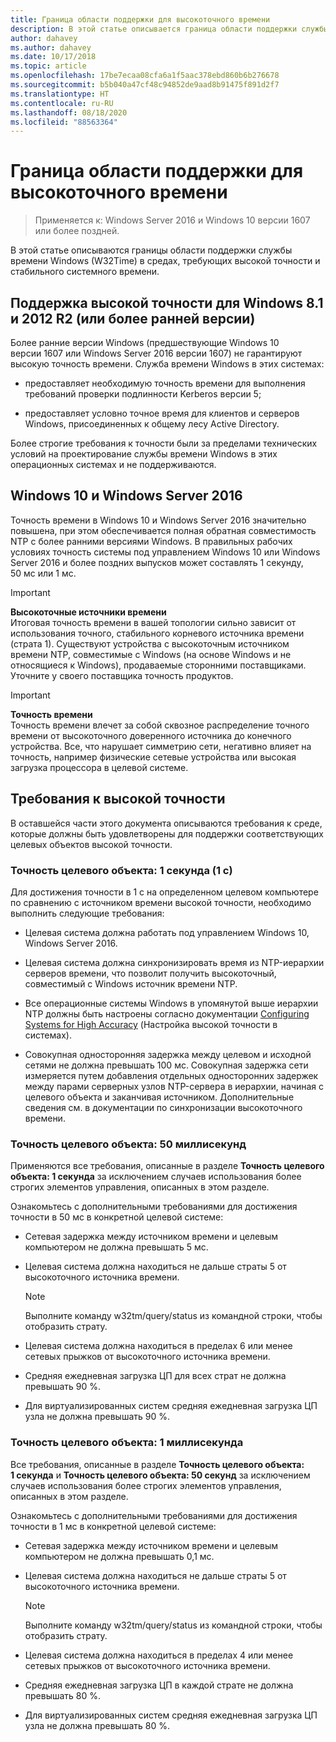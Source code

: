 ```yaml
---
title: Граница области поддержки для высокоточного времени
description: В этой статье описывается граница области поддержки службы времени Windows (W32Time) в средах, требующих высокой точности и стабильного системного времени.
author: dahavey
ms.author: dahavey
ms.date: 10/17/2018
ms.topic: article
ms.openlocfilehash: 17be7ecaa08cfa6a1f5aac378ebd860b6b276678
ms.sourcegitcommit: b5b040a47cf48c94852de9aad8b91475f891d2f7
ms.translationtype: HT
ms.contentlocale: ru-RU
ms.lasthandoff: 08/18/2020
ms.locfileid: "88563364"
---
```

# <a name="support-boundary-for-high-accuracy-time"></a>Граница области поддержки для высокоточного времени

>Применяется к: Windows Server 2016 и Windows 10 версии 1607 или более поздней.

В этой статье описываются границы области поддержки службы времени Windows (W32Time) в средах, требующих высокой точности и стабильного системного времени.

## <a name="high-accuracy-support-for-windows-81-and-2012-r2-or-prior"></a>Поддержка высокой точности для Windows 8.1 и 2012 R2 (или более ранней версии)

Более ранние версии Windows (предшествующие Windows 10 версии 1607 или Windows Server 2016 версии 1607) не гарантируют высокую точность времени. Служба времени Windows в этих системах:

-   предоставляет необходимую точность времени для выполнения требований проверки подлинности Kerberos версии 5;

-   предоставляет условно точное время для клиентов и серверов Windows, присоединенных к общему лесу Active Directory.

Более строгие требования к точности были за пределами технических условий на проектирование службы времени Windows в этих операционных системах и не поддерживаются.

## <a name="windows-10-and-windows-server-2016"></a>Windows 10 и Windows Server 2016

Точность времени в Windows 10 и Windows Server 2016 значительно повышена, при этом обеспечивается полная обратная совместимость NTP с более ранними версиями Windows. В правильных рабочих условиях точность системы под управлением Windows 10 или Windows Server 2016 и более поздних выпусков может составлять 1 секунду, 50 мс или 1 мс.

>[!IMPORTANT]
>**Высокоточные источники времени**<br>
>Итоговая точность времени в вашей топологии сильно зависит от использования точного, стабильного корневого источника времени (страта 1). Существуют устройства с высокоточным источником времени NTP, совместимые с Windows (на основе Windows и не относящиеся к Windows), продаваемые сторонними поставщиками. Уточните у своего поставщика точность продуктов.

>[!IMPORTANT]
>**Точность времени**<br>
>Точность времени влечет за собой сквозное распределение точного времени от высокоточного доверенного источника до конечного устройства. Все, что нарушает симметрию сети, негативно влияет на точность, например физические сетевые устройства или высокая загрузка процессора в целевой системе.

## <a name="high-accuracy-requirements"></a>Требования к высокой точности

В оставшейся части этого документа описываются требования к среде, которые должны быть удовлетворены для поддержки соответствующих целевых объектов высокой точности.

### <a name="target-accuracy-1-second-1s"></a>Точность целевого объекта: 1 секунда (1 с)

Для достижения точности в 1 с на определенном целевом компьютере по сравнению с источником времени высокой точности, необходимо выполнить следующие требования:

-   Целевая система должна работать под управлением Windows 10, Windows Server 2016.

-   Целевая система должна синхронизировать время из NTP-иерархии серверов времени, что позволит получить высокоточный, совместимый с Windows источник времени NTP.

-   Все операционные системы Windows в упомянутой выше иерархии NTP должны быть настроены согласно документации [Configuring Systems for High Accuracy](configuring-systems-for-high-accuracy.md) (Настройка высокой точности в системах).

-   Совокупная односторонняя задержка между целевом и исходной сетями не должна превышать 100 мс. Совокупная задержка сети измеряется путем добавления отдельных односторонних задержек между парами серверных узлов NTP-сервера в иерархии, начиная с целевого объекта и заканчивая источником. Дополнительные сведения см. в документации по синхронизации высокоточного времени.

### <a name="target-accuracy-50-milliseconds"></a>Точность целевого объекта: 50 миллисекунд

Применяются все требования, описанные в разделе **Точность целевого объекта: 1 секунда** за исключением случаев использования более строгих элементов управления, описанных в этом разделе.

Ознакомьтесь с дополнительными требованиями для достижения точности в 50 мс в конкретной целевой системе:

-   Сетевая задержка между источником времени и целевым компьютером не должна превышать 5 мс.

-   Целевая система должна находиться не дальше страты 5 от высокоточного источника времени.

    >[!Note]
    >Выполните команду w32tm/query/status из командной строки, чтобы отобразить страту.

-   Целевая система должна находиться в пределах 6 или менее сетевых прыжков от высокоточного источника времени.

-   Средняя ежедневная загрузка ЦП для всех страт не должна превышать 90 %.

-   Для виртуализированных систем средняя ежедневная загрузка ЦП узла не должна превышать 90 %.

### <a name="target-accuracy-1-millisecond"></a>Точность целевого объекта: 1 миллисекунда

Все требования, описанные в разделе **Точность целевого объекта: 1 секунда** и **Точность целевого объекта: 50 секунд** за исключением случаев использования более строгих элементов управления, описанных в этом разделе.

Ознакомьтесь с дополнительными требованиями для достижения точности в 1 мс в конкретной целевой системе:

-   Сетевая задержка между источником времени и целевым компьютером не должна превышать 0,1 мс.

-   Целевая система должна находиться не дальше страты 5 от высокоточного источника времени.

    >[!Note]
    >Выполните команду w32tm/query/status из командной строки, чтобы отобразить страту.

-   Целевая система должна находиться в пределах 4 или менее сетевых прыжков от высокоточного источника времени.

-   Средняя ежедневная загрузка ЦП в каждой страте не должна превышать 80 %.

-   Для виртуализированных систем средняя ежедневная загрузка ЦП узла не должна превышать 80 %.
